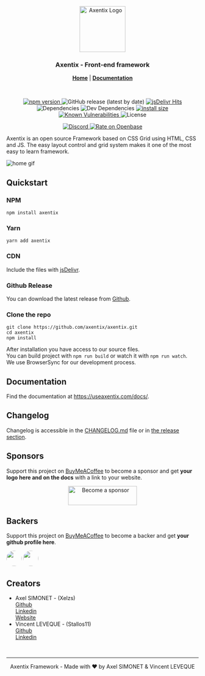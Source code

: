 <p align="center">
  <a href="https://useaxentix.com/">
    <img src="https://useaxentix.com/img/axentix.svg?" alt="Axentix Logo" width="120" height="120">
  </a>
</p>

<h3 align="center">Axentix - Front-end framework</h3>

<p align="center">
  <a href="https://useaxentix.com/"><strong>Home</strong></a> |
  <a href="https://useaxentix.com/docs/"><strong>Documentation</strong></a>
</p>

<br>

<p align="center">
  <a href="https://badge.fury.io/js/axentix">
    <img src="https://badge.fury.io/js/axentix.svg" alt="npm version" />
  </a>
  <img src="https://img.shields.io/github/v/release/axentix/axentix" alt="GitHub release (latest by date)" />
  <a href="https://www.jsdelivr.com/package/npm/axentix">
    <img src="https://data.jsdelivr.com/v1/package/npm/axentix/badge?style=rounded" alt="jsDelivr Hits" />
  </a>
  <img src="https://img.shields.io/david/axentix/axentix" alt="Dependencies" />
  <img src="https://img.shields.io/david/dev/axentix/axentix" alt="Dev Dependencies" />
  <a href="https://packagephobia.com/result?p=axentix">
    <img src="https://packagephobia.com/badge?p=axentix" alt="install size" />
  </a>
  <a href="https://snyk.io/test/github/axentix/axentix?targetFile=package.json">
    <img src="https://snyk.io/test/github/axentix/axentix/badge.svg?targetFile=package.json" alt="Known Vulnerabilities" />
  </a>
  <img src="https://img.shields.io/github/license/axentix/axentix" alt="License" />
</p>

<p align="center">
  <a href="https://discord.gg/8tgRDED">
    <img src="https://img.shields.io/discord/727545620683816980" alt="Discord" />
  </a>
  <a href="https://openbase.io/js/axentix?utm_source=embedded&utm_medium=badge&utm_campaign=rate-badge">
    <img src="https://badges.openbase.io/js/rating/axentix.svg" alt="Rate on Openbase" />
  </a>
</p>

Axentix is an open source Framework based on CSS Grid using HTML, CSS and JS. The easy layout control and grid system makes it one of the most easy to learn framework.

![home gif](https://useaxentix.com/img/gif-home.gif)

## Quickstart

### NPM
```
npm install axentix
```

### Yarn
```
yarn add axentix
```

### CDN

Include the files with [jsDelivr](https://www.jsdelivr.com/package/npm/axentix).

### Github Release  
You can download the latest release from [Github](https://github.com/axentix/axentix/releases/latest).

### Clone the repo
```
git clone https://github.com/axentix/axentix.git
cd axentix
npm install
```

After installation you have access to our source files.  
You can build project with `npm run build` or watch it with `npm run watch`.  
We use BrowserSync for our development process.

## Documentation

Find the documentation at <https://useaxentix.com/docs/>.

## Changelog

Changelog is accessible in the [CHANGELOG.md](CHANGELOG.md) file or in [the release section](https://github.com/axentix/axentix/releases).

## Sponsors

Support this project on [BuyMeACoffee](https://www.buymeacoffee.com/axentix) to become a sponsor and get **your logo here and on the docs** with a link to your website.

<div align="center">
  <a href="https://www.buymeacoffee.com/axentix" target="_blank"><img src="https://cdn.buymeacoffee.com/buttons/v2/default-yellow.png" alt="Become a sponsor" height="50" width="180"></a>
</div>

## Backers

Support this project on [BuyMeACoffee](https://www.buymeacoffee.com/axentix) to become a backer and get **your github profile here**.

[<img src="https://avatars.githubusercontent.com/u/32241342?v=4" width="40" style="border-radius:50%"/>](https://github.com/Xelzs)
[<img src="https://avatars.githubusercontent.com/u/49057921?v=4" width="40" style="border-radius:50%"/>](https://github.com/Stallos11)

## Creators

- Axel SIMONET - (Xelzs)  
  [Github](https://github.com/Xelzs)  
  [Linkedin](https://www.linkedin.com/in/axel-simonet/)  
  [Website](https://axelsimonet.fr/)
- Vincent LEVEQUE - (Stallos11)  
  [Github](https://github.com/Stallos11)  
  [Linkedin](https://www.linkedin.com/in/leveque-vincent/)

<br>

___

<p align="center">
Axentix Framework - Made with ❤️ by Axel SIMONET & Vincent LEVEQUE
</p>
